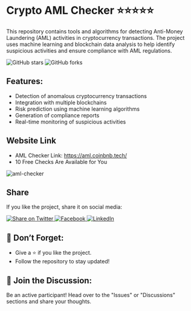 # Crypto AML Checker ⭐⭐⭐⭐⭐
This repository contains tools and algorithms for detecting Anti-Money Laundering (AML) activities in cryptocurrency transactions. The project uses machine learning and blockchain data analysis to help identify suspicious activities and ensure compliance with AML regulations.

![GitHub stars](https://img.shields.io/github/stars/AMLChecker/crypto-aml-check?style=flat-square) ![GitHub forks](https://img.shields.io/github/forks/AMLChecker/crypto-aml-check?style=flat)

## Features:
- Detection of anomalous cryptocurrency transactions
- Integration with multiple blockchains
- Risk prediction using machine learning algorithms
- Generation of compliance reports
- Real-time monitoring of suspicious activities

## Website Link
- AML Checker Link: https://aml.coinbnb.tech/
- 10 Free Checks Are Available for You
  
![aml-checker](https://github.com/user-attachments/assets/d20d26f4-722e-4552-a491-d7cbf136589d)

## Share
If you like the project, share it on social media:

<a href="https://twitter.com/intent/tweet?url=https://github.com/AMLChecker/crypto-aml-check&text=Check out this awesome repository AML Crypto Checker on GitHub!" target="_blank">
    <img src="https://img.shields.io/twitter/url?url=https%3A%2F%2Fgithub.com%2FAMLChecker" alt="Share on Twitter" />
</a>
<a href="https://www.facebook.com/sharer/sharer.php?u=https://github.com/AMLChecker/crypto-aml-check" target="_blank">
    <img src="https://img.shields.io/badge/Share_on-Facebook-blue" alt="Facebook" />
</a>
<a href="https://www.linkedin.com/shareArticle?mini=true&url=https://github.com/AMLChecker/crypto-aml-check&title=AMLChecker&summary=Check out this awesome repository AML Crypto Checker on GitHub!" target="_blank">
    <img src="https://img.shields.io/badge/Share_on-LinkedIn-blue" alt="LinkedIn" />
</a>

## 📌 Don’t Forget:
- Give a ⭐️ if you like the project.
- Follow the repository to stay updated!

## 🤝 Join the Discussion:
Be an active participant! Head over to the "Issues" or "Discussions" sections and share your thoughts.
